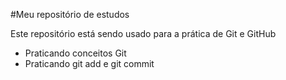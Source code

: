 #Meu repositório de estudos

Este repositório está sendo usado para a prática de Git e GitHub

- Praticando conceitos Git
- Praticando git add e git commit
